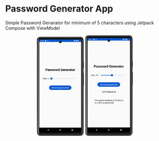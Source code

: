 # Password Generator App
Simple Password Genarator for minimum of 5 characters using Jetpack Compose with ViewModel

<p align="center">
  <img src="https://github.com/MechaArms/Password-Generator-App/blob/master/media/promocional/passw1.PNG" width="30%" height="30%"/>
  <img src="https://github.com/MechaArms/Password-Generator-App/blob/master/media/promocional/passw2.PNG" width="30%" height="30%"/>
</p>
